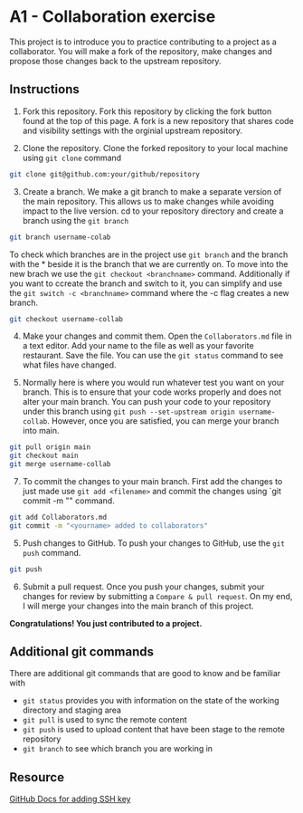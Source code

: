# A1 - Collaboration exercise
This project is to introduce you to practice contributing to a project as a collaborator. You will make a fork of the repository, make changes and propose those changes back to the upstream repository.

## Instructions
1. Fork this repository.
Fork this repository by clicking the fork button found at the top of this page.
A fork is a new repository that shares code and visibility settings with the orginial upstream repository.

2. Clone the repository.
Clone the forked repository to your local machine using `git clone` command
```bash
git clone git@github.com:your/github/repository
```

3. Create a branch.
We make a git branch to make a separate version of the main repository. This allows us to make changes while avoiding impact to the live version.
cd to your repository directory and create a branch using the `git branch`
```bash
git branch username-colab
```
To check which branches are in the project use `git branch` and the branch with the * beside it is the branch that we are currently on. To move into the new brach we use the `git checkout <branchname>` command. Additionally if you want to ccreate the branch and switch to it, you can simplify and use the `git switch -c <branchname>` command where the -c flag creates a new branch.
```bash
git checkout username-collab
```

4. Make your changes and commit them.
Open the `Collaborators.md` file in a text editor. Add your name to the file as well as your favorite restaurant. Save the file. You can use the `git status` command to see what files have changed.

5. Normally here is where you would run whatever test you want on your branch. This is to ensure that your code works properly and does not alter your main branch. You can push your code to your repository under this branch using `git push --set-upstream origin username-collab`. However, once you are satisfied, you can merge your branch into main.
```bash
git pull origin main
git checkout main
git merge username-collab
```

7. To commit the changes to your main branch. First add the changes to just made use `git add <filename>` and commit the changes using `git commit -m "<message>" command.
```bash
git add Collaborators.md
git commit -m "<yourname> added to collaborators"
```

5. Push changes to GitHub.
To push your changes to GitHub, use the `git push` command.
```bash
git push
```

6. Submit a pull request.
Once you push your changes, submit your changes for  review by  submitting a `Compare & pull request`. On my end, I  will merge your changes into the main branch of this project.

**Congratulations! You just contributed to a project.**

## Additional git commands
There are additional git commands that are good to know and be familiar with
* `git status` provides you with information on the state of the working directory and staging area
* `git pull` is used to sync the remote content
* `git push` is used to upload content that have been stage to the remote repository
* `git branch` to see which branch you are working in

## Resource
[GitHub Docs for adding SSH key](https://docs.github.com/en/authentication/connecting-to-github-with-ssh/adding-a-new-ssh-key-to-your-github-account)
